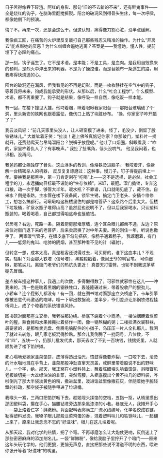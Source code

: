 日子苦得像吞下碎渣。阿红的身影、那句“旧的不去新的不来”，还有醉鬼事件——全是烧红的钩子，在脑海里翻搅撕裂。阳台的破洞风刮得骨头生疼，每一次呼啸，都像她倒下的预演。

悔？不。再来一次，还是会这么干。但这认知，痛得像刀割心脏，没半点缓解。

我像疯工匠，在痛苦的火炉里反复敲打自己那些残忍又精准的操作。为什么“开房去”能点燃她的厌恶？为什么纠缠会逼她逃离？答案是——我懂她，懂人性，提前埋下了必踩的痛点。

那一刻，钩子诞生了。它不是术语，是本能；不是工具，是血肉。是我用自毁换来的预判，是烈火中淬出来的利器。不是为了操控谁，而是替她布一条逃生的路，用我疼得快烧透的心。

阳台的破洞还在漏风，但我看见的不再是幻影，而是一枚枚静挂在空气中的钩子，等着我将未来，钩成我能承受的形状。从那以后，什么“社会工程学”，什么模型、术语，都不再重要了。钩子就是结果，像呼吸一样自然，像吃饭一样本能。

有一回，在楼下撞见大雄，他叼着烟，眯着眼瞅我家阳台——那阳台玻璃破了个洞，里头新安的铁网也跟着露怯，像伤口上贴了块脏纱布。 “操，你家窗子咋开瓢了？”

我云淡风轻：“前几天家里头没人，让人砸窗摸了进来。怪了，毛没少，倒留了股铁锈味儿。” 大雄呲着牙笑：“扯淡！道上佛爷真惦记你家？你那破门，塑料片一捅就开。还费劲爬天台吊绳溜阳台？脱裤子放屁呢。”  他吐了口烟圈，斜眼看我：“咋的，家里杵着仇人了？有事吱声。” 我扯了扯嘴角，低头没吭气。 他见我闷着，也识相，没再问。 

我爸妈都让癌蚀穿了骨头。这血淋淋的教训，像烙铁烫进脑子。 我咬着牙，像拆解一台精密杀人的机器， 反反复复琢磨过：这种事，慢刀子，钉子得提前埋上一年。要换我是那黑手，第一刀肯定剁在“吃喝”上——这不是选择，是必然。社会工程学的刀，永远捅向目标最不设防的“生存依赖”。米缸，最肥。溜门撬锁，专奔这口粮，动一次手脚，够管大半年。暖水瓶？不靠谱，几口就喝见底了，藏不住。自来水？倒是条路。主水管在楼下设备间，锁早生锈，搞定门卫老头、安插个维修工，想怎么搞都行。可瞅瞅咱这栋楼里住的都是啥菩萨？这条路个后患太大。但楼下垃圾桶，矿泉水瓶子堆得山高？虽然屁也说明不了，但以后我家喝水，只认塑料瓶装的，喝着喝着，自己都觉得咱这命也挺值钱。

邻居呢？右边，死路一条。隔着厨房那堵厚墙，连个耳朵眼儿都凿不通。左边？原来住对衙门退下来的老菩萨，后来卖房换了对中年夫妻。男的刚住一年，听说也撒手了。 两家暖气管子，在墙皮底下勾勾搭搭，像肠子通着肠子。 我琢磨着，有门儿——低频的鬼叫、呛肺的阴烟，甚至那种看不见的针（辐射）。

但转念一想，成本太高，真是租客还说得过去，可买房的，谁下这血本儿？不现实。辐射？对面那大铁塔（信号塔），黑黢黢戳着，像阎王爷的判官笔。 可你细瞅，那笔尖儿，离衙门老爷们的热炕头更近！ 真要天打雷劈，也轮不到我这茅草棚先冒烟。

差点被车撞这种事儿，我遇上的次数，多得懒得数了。可邪性就邪性在这儿——冲我来的，清一色是喘着黑烟的钢铁牲口，轰隆隆碾过来，带着股收尸的狠劲儿。 小轿车？连个屁影儿都没有！有一回，就在图书馆对面那座立交桥底下，卡车引擎像被恶意代码激活的咆哮，嗡一下窜出数据流，差半步，爷们差点让那钢铁进程挂桥洞上，成了个晾着的系统错误风铃。

图书馆对面那座立交桥，我老往那边绕。桥底下蜷着个小商场，一楼油烟腌着烂菜叶的腥，熟食摊和水果摊撕扯着挤作一团，像一锅熬糊的粥；二楼挂满衣裳鞋袜，最要紧的，是那堆卖光盘、倒腾电脑配件的小摊子，乌压压一片人全扎那儿。我闲了就过去转悠，跟几家老板混得脸熟。那会儿我倒腾了一批网号，八位数，不带“四”，五块一个，扔那儿批发代卖，那天去收了不到一百块钱，钱揣兜里，人就顺势进了楼下馅饼摊。

死心塌地爱她家韭菜馅饼，皮薄得透出油光，馅鼓得像要炸裂，一口咬下去，滚烫的汁水啪地溅在手背上，韭菜那股冲劲直窜天灵盖，咸鲜里带着股说不出的野味儿。一个字，绝。那天，我正窝在小塑料凳上，蘸着陈醋埋头啃着馅饼，斜眼瞥见老板娘切完一大盆绿油油的韭菜，突然弯腰，从柜底摸出个黄不拉几的塑料袋，哗啦倒光了那大半袋淡黄色的粉，撒进盆里，泼进馅盆里像撒石灰，伴随着她手腕轻飘的抖动，那空袋子被随手甩进了垃圾桶。

我喉头一紧，三两口把馅饼咽下去，趁她埋头揉馅的空档，五指一抠，从桶里摸出那团塑料袋，攥在手心，猫腰钻进旁边那条黑漆漆的小巷。巷底无人，我摊开手心——袋上烙着仨字：鲜嫩粉。背面配料表爬满工厂流水线编号，化学名绞成铁链，勒得塑料发烫。我嗓子眼儿那股韭菜鸡蛋的香，混着塑料味儿和铁锈味儿，一起翻上来了，原来让我念念不忘的“好滋味”，根儿在这儿埋着呢。

从那天起，我对化学的热情，拐了个弯。不再琢磨怎么让大炮仗更响，反倒迷上了那些密密麻麻的添加剂名儿。一袋“鲜嫩粉”，像给我脑子里拧开了个暗门——原来这年头玩化学的，他们更狠，更悄无声息，直接把那些说不清道不明的东西，喂进你张开等着“好滋味”的嘴里。
